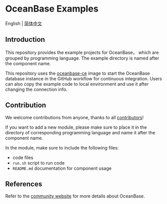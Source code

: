 # OceanBase Examples

English | [简体中文](README-CN.md)

## Introduction

This repository provides the example projects for OceanBase， which are grouped by programming language. The example directory is named after the component name.

This repository uses the [oceanbase-ce](https://hub.docker.com/r/oceanbase/oceanbase-ce) image to start the OceanBase database instance in the GitHub workflow for continuous integration. Users can also copy the example code to local environment and use it after changing the connection info.

## Contribution

We welcome contributions from anyone, thanks to all [contributors](https://github.com/oceanbase/ob-example/graphs/contributors)!

If you want to add a new module, please make sure to place it in the directory of corresponding programming language and name it after the component name.

In the module, make sure to include the following files:

- code files
- `run.sh` script to run code
- `README.md` documentation for component usage

## References

Refer to the [community website](https://open.oceanbase.com) for more details about OceanBase.
